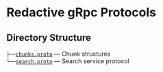 # Redactive gRpc Protocols

## Directory Structure

`├──`[`chunks.proto`](chunks.proto) — Chunk structures<br>
`└──`[`search.proto`](search.proto) — Search service protocol<br>
